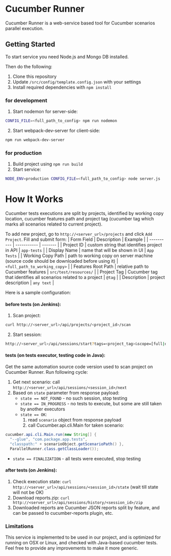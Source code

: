 # Cucumber Runner

Cucumber Runner is a web-service based tool for Cucumber scenarios parallel execution.

## Getting Started
To start service you need Node.js and Mongo DB installed.

Then do the following:
1. Clone this repository
2. Update `/src/config/template.config.json` with your settings
3. Install required dependencies with `npm install`
### for development
1. Start nodemon for server-side:
```sh
CONFIG_FILE=<full_path_to_config> npm run nodemon
```
2. Start webpack-dev-server for client-side:
```sh
npm run webpack-dev-server
```

### for production
1. Build project using `npm run build`
2. Start service:
```sh
NODE_ENV=production CONFIG_FILE=<full_path_to_config> node server.js
```

# How It Works

Cucumber tests executions are split by projects, identified by working copy location, cucumber features path and project tag (cucumber tag which marks all scenarios related to current project).

To add new project, go to `http://<server_url>/projects` and click `Add Project`.
Fill and submit form:
| Form Field | Description | Example |
| ---------- | ----------- | ------- |
| Project ID | custom string that identifies project in API | `app-tests` |
| Display Name | name that will be shown in UI | `App Tests` |
| Working Copy Path | path to working copy on server machine (source code should be downloaded before using it) | `<full_path_to_working_copy>` |
| Features Root Path | relative path to Cucumber features | `src/test/resources/` |
| Project Tag | Cucumber tag that identifies all scenarios related to a project | `@tag` |
| Description | project description | `any text` |

Here is a sample configuration:
#### before tests (on Jenkins):
1. Scan project:
```sh
curl http://<server_url>/api/projects/<project_id>/scan
```
2. Start session:
```sh
http://<server_url>/api/sessions/start?tags=<project_tag>&scope=[full|daily|failed|dev|custom]&project=<project_id>&link=<jenkins_build_url>
```

#### tests (on tests executor, testing code in Java):
Get the same automation source code version used to scan project on Cucumber Runner.
Run following cycle:
1. Get next scenario: call `http://<server_url>/api/sessions/<session_id>/next`
2. Based on `state` parameter from response payload:
   * `state == NOT_FOUND` - no such session, stop testing
   * `state == IN_PROGRESS` - no tests to execute, but some are still taken by another executors
   * `state == OK`:
      1. read `scenario` object from response payload
      2. call Cucumber.api.cli.Main for taken scenario:
```java
cucumber.api.cli.Main.run(new String[] {
  "--glue", "com.package.app.tests",
  "classpath:" + scenarioObject.getScenarioPath() },
  ParallelRunner.class.getClassLoader());
```
   * `state == FINALIZATION` - all tests were executed, stop testing

#### after tests (on Jenkins):
1. Check execution state: `curl http://<server_url>/api/sessions/<session_id>/state` (wait till state will not be OK)
2. Download reports.zip: `curl http://<server_url>/api/sessions/history/<session_id>/zip`
3. Downloaded reports are Cucumber JSON reports split by feature, and can be passed to cucumber-reports plugin, etc.

### Limitations
This service is implemented to be used in our project, and is optimized for running on OSX or Linux, and checked with Java-based cucumber tests. Feel free to provide any improvements to make it more generic.
